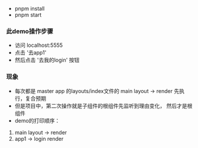  - pnpm install
 - pnpm start


 ### 此demo操作步骤
  - 访问 localhost:5555
  - 点击 '去app1'
  - 然后点击 '去我的login' 按钮

 ### 现象
  - 每次都是 master app 的layouts/index文件的 main layout -> render 先执行，复合预期
  - 但是项目中，第二次操作就是子组件的根组件先监听到理由变化， 然后才是根组件
  - demo的打印顺序：
   1. main layout -> render
   2. app1 -> login render

